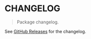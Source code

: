 # CHANGELOG

> Package changelog.

See [GitHub Releases](https://github.com/stdlib-js/blas-ext-base-sdsapxsumpw/releases) for the changelog.